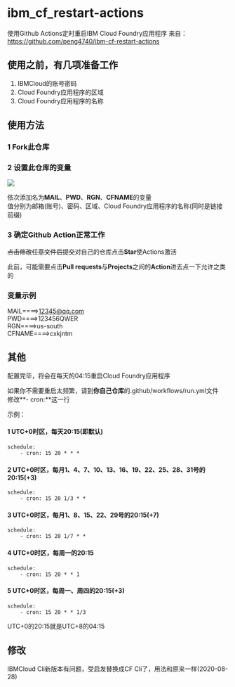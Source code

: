 
# ibm_cf_restart-actions
使用Github Actions定时重启IBM Cloud Foundry应用程序
来自：https://github.com/peng4740/ibm-cf-restart-actions

## 使用之前，有几项准备工作
1. IBMCloud的账号密码
2. Cloud Foundry应用程序的区域
3. Cloud Foundry应用程序的名称

## 使用方法

### 1 Fork此仓库

### 2 设置此仓库的变量

![](http://tu.yaohuo.me/imgs/2020/06/750d9a9a867979ce.png)

依次添加名为**MAIL**、**PWD**、**RGN**、**CFNAME**的变量  
值分别为邮箱(账号)、密码、区域、Cloud Foundry应用程序的名称(同时是链接前缀)  

### 3 确定Github Action正常工作

~~点击修改任意文件后提交~~对自己的仓库点击**Star**使Actions激活  

此前，可能需要点击**Pull requests**与**Projects**之间的**Action**进去点一下允许之类的

### 变量示例
MAIL====>12345@qq.com  
PWD====>123456QWER  
RGN====>us-south  
CFNAME====>cxkjntm  

## 其他

配置完毕，将会在每天的04:15重启Cloud Foundry应用程序  

如果你不需要重启太频繁，请到**你自己仓库**的.github/workflows/run.yml文件  
修改**- cron:**这一行  

示例：
#### 1 UTC+0时区，每天20:15(即默认)  
```
schedule:
    - cron: 15 20 * * *
```
#### 2 UTC+0时区，每月1、4、7、10、13、16、19、22、25、28、31号的20:15(+3)  
```
schedule:
    - cron: 15 20 1/3 * *
```
#### 3 UTC+0时区，每月1、8、15、22、29号的20:15(+7)  
```
schedule:
    - cron: 15 20 1/7 * *
```
#### 4 UTC+0时区，每周一的20:15  
```
schedule:
    - cron: 15 20 * * 1
```
#### 5 UTC+0时区，每周一、周四的20:15(+3)  
```
schedule:
    - cron: 15 20 * * 1/3
```
UTC+0的20:15就是UTC+8的04:15

## 修改
IBMCloud Cli新版本有问题，受启发替换成CF Cli了，用法和原来一样(2020-08-28)  
